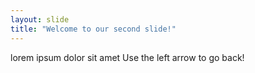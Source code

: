 ```yaml
---
layout: slide
title: "Welcome to our second slide!"
---
```

lorem ipsum dolor sit amet
Use the left arrow to go back!
